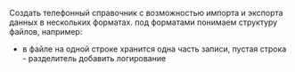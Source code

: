 Создать телефонный справочник с возможностью импорта и экспорта данных в нескольких форматах.
под форматами понимаем структуру файлов, например:
* в файле на одной строке хранится одна часть записи, пустая строка - разделитель
добавить логирование
